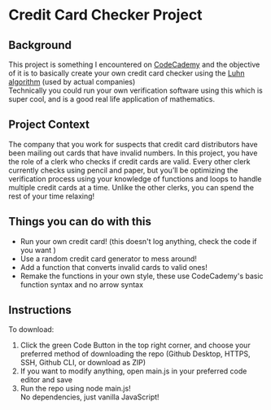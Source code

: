 # Credit Card Checker Project #  

## Background ##  

This project is something I encountered on [CodeCademy](https://discuss.codecademy.com/t/credit-card-checker-challenge-project-javascript/462375)
and the objective of it is to basically create your own credit card checker using the [Luhn algorithm](https://en.wikipedia.org/wiki/Luhn_algorithm#Description) (used by actual companies)  
Technically you could run your own verification software using this which is super cool, and is a good real life application of mathematics.  

## Project Context ##  

The company that you work for suspects that credit card distributors have been mailing out cards that have invalid numbers. In this project, you have the role of a clerk who checks if credit cards are valid. Every other clerk currently checks using pencil and paper, but you’ll be optimizing the verification process using your knowledge of functions and loops to handle multiple credit cards at a time. Unlike the other clerks, you can spend the rest of your time relaxing!  

## Things you can do with this ##  

- Run your own credit card! (this doesn't log anything, check the code if you want )  
- Use a random credit card generator to mess around!  
- Add a function that converts invalid cards to valid ones!  
- Remake the functions in your own style, these use CodeCademy's basic function syntax and no arrow syntax

## Instructions ##

To download:

1. Click the green Code Button in the top right corner, and choose your preferred method of downloading the repo (Github Desktop, HTTPS, SSH, Github CLI, or download as ZIP)
2. If you want to modify anything, open main.js in your preferred code editor and save
3. Run the repo using node main.js!  
No dependencies, just vanilla JavaScript!
